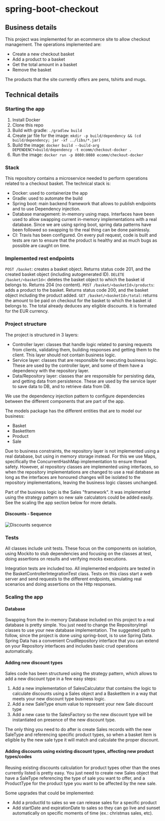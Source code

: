 # spring-boot-checkout
## Business details 
This project was implemented for an ecommerce site to allow checkout management. The operations implemented are:

* Create a new checkout basket
* Add a product to a basket
* Get the total amount in a basket
* Remove the basket

The products that the site currently offers are pens, tshirts and mugs.

## Technical details
### Starting the app
1) Install Docker
2) Clone this repo
3) Build with gradle: ```./gradlew build```
4) Create jar file for the image: ```mkdir -p build/dependency && (cd build/dependency; jar -xf ../libs/*.jar)```
4) Build the image: ```docker build --build-arg DEPENDENCY=build/dependency -t ecomm/checkout-docker .```
5) Run the image: ```docker run -p 8080:8080 ecomm/checkout-docker```

### Stack
This repository contains a microservice needed to perform operations related to a checkout basket. The technical stack is:
* Docker: used to containerize the app
* Gradle: used to automate the build
* Spring boot: main backend framework that allows to publish endpoints and to use Dependency injection.
* Database management: in-memory using maps. Interfaces have been used to allow swapping current in-memory implementations with a real database. Since we are using spring boot, spring data patterns have been followed so swapping to the real thing can be done painlessly.
* CI: Travis has been configured. On every pull request, code is built and tests are ran to ensure that the product is healthy and as much bugs as possible are caught on time.

### Implemented rest endpoints
```POST /basket```: creates a basket object. Returns status code 201, and the created basket object (including autogenerated ID).
```DELETE /basket/<basketId>```: deletes the basket object to which the basket id belongs to. Returns 204 (no content).
```POST /basket/<basketId>/products```: adds a product to the basket. Returns status code 200, and the basket object including the product added.
```GET /basket/<basketId>/total```: returns the amount to be paid on checkout for the basket to which the basket id belongs to. The total already deduces any eligible discounts. It is formated for the EUR currency.

### Project structure
The project is structured in 3 layers:
* Controller layer: classes that handle logic related to parsing requests from clients, validating them, building responses and getting them to the client. This layer should not contain business logic.
* Service layer: classes that are responsible for executing business logic. These are used by the controller layer, and some of them have a dependency with the repository layer.
* Data/Repository layer: classes thar are responsible for persisting data, and getting data from persistence. These are used by the service layer to save data to DB, and to retrieve data from DB.

We use the dependency injection pattern to configure dependencies between the different components that are part of the app.

The models package has the different entities that are to model our business:
* Basket
* BasketItem
* Product
* Sale

Due to business constraints, the repository layer is not implemented using a real database, but using in memory storage instead. For this we use Maps, specifically the ConcurrentHashMap implementation to ensure thread safety. However, al repository classes are implemented using interfaces, so when the repository implementations are changed to use a real database as long as the interfaces are honoured changes will be isolated to the repository implementations, leaving the business logic classes unchanged.

Part of the business logic is the Sales "framework". It was implemented using the strategy pattern so new sale calculators could be added easily. See the scaling the app section below for more details.

#### Discounts - Sequence

![Discounts sequence](https://user-images.githubusercontent.com/10438941/86717378-81e0a800-bff8-11ea-886b-869f92594291.png)

### Tests
All classes include unit tests. These focus on the components on isolation, using Mockito to stub dependencies and focusing on the classes at test, doing assertions on results and verifying mocks executions.

Integration tests are included too. All implemented endpoints are tested in the BasketControllerIntegrationTest class. Tests on this class start a web server and send requests to the different endpoints, simulating real scenarios and doing assertions on the Http responses.  

### Scaling the app
#### Database
Swapping from the in-memory Database included on this project to a real database is pretty simple. You just need to change the RepositoryImpl classes to use your new database implementation. The suggested path to follow, since the project is done using spring-boot, is to use Spring Data. Spring Data has a convenient CrudRepository interface that you can extend on your Repository interfaces and includes basic crud operations automatically.

#### Adding new discount types
Sales code has been structured using the strategy pattern, which allows to add a new discount type in a few easy steps:

1) Add a new implementation of SalesCalculator that contains the logic to calculate discounts using a Sales object and a BasketItem in a way that meets your new discount type business logic.
2) Add a new SaleType enum value to represent your new Sale discount type
3) Add a new case to the SalesFactory so the new discount type will be instantiated on presence of the new discount type.

The only thing you need to do after is create Sales records with the new SaleType and referencing specific product types, so when a basket item is eligible by the new sale type it will match and calculate the proper discount.

#### Adding discounts using existing discount types, affecting new product types/codes
Reusing existing discounts calculation for product types other than the ones currently listed is pretty easy. You just need to create new Sales object that have a SaleType referencing the type of sale you want to offer, and a ProductType for the product type you want to be affected by the new sale.

Some upgrades that could be implemented:
* Add a productId to sales so we can release sales for a specific product
* Add startDate and expirationDate to sales so they can go live and sunset automatically on specific moments of time (ex.: christmas sales, etc).
